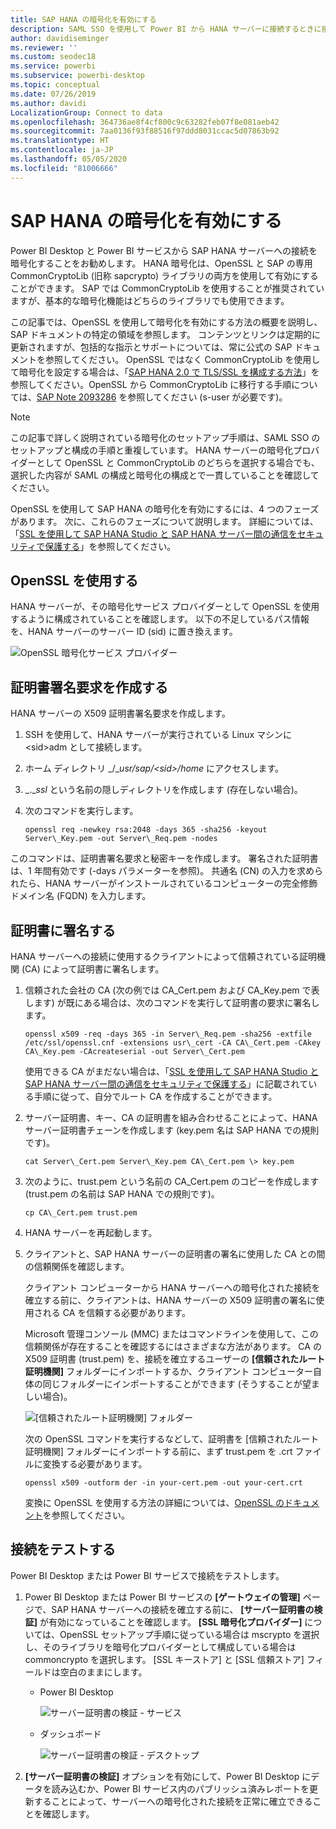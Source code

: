 ```yaml
---
title: SAP HANA の暗号化を有効にする
description: SAML SSO を使用して Power BI から HANA サーバーに接続するときに接続を暗号化する方法について説明します。
author: davidiseminger
ms.reviewer: ''
ms.custom: seodec18
ms.service: powerbi
ms.subservice: powerbi-desktop
ms.topic: conceptual
ms.date: 07/26/2019
ms.author: davidi
LocalizationGroup: Connect to data
ms.openlocfilehash: 364736ae8f4cf800c9c63282feb07f8e081aeb42
ms.sourcegitcommit: 7aa0136f93f88516f97ddd8031ccac5d07863b92
ms.translationtype: HT
ms.contentlocale: ja-JP
ms.lasthandoff: 05/05/2020
ms.locfileid: "81006666"
---
```

# <a name="enable-encryption-for-sap-hana"></a>SAP HANA の暗号化を有効にする

Power BI Desktop と Power BI サービスから SAP HANA サーバーへの接続を暗号化することをお勧めします。 HANA 暗号化は、OpenSSL と SAP の専用 CommonCryptoLib (旧称 sapcrypto) ライブラリの両方を使用して有効にすることができます。 SAP では CommonCryptoLib を使用することが推奨されていますが、基本的な暗号化機能はどちらのライブラリでも使用できます。

この記事では、OpenSSL を使用して暗号化を有効にする方法の概要を説明し、SAP ドキュメントの特定の領域を参照します。 コンテンツとリンクは定期的に更新されますが、包括的な指示とサポートについては、常に公式の SAP ドキュメントを参照してください。 OpenSSL ではなく CommonCryptoLib を使用して暗号化を設定する場合は、「[SAP HANA 2.0 で TLS/SSL を構成する方法](https://blogs.sap.com/2018/11/13/how-to-configure-tlsssl-in-sap-hana-2.0/)」を参照してください。OpenSSL から CommonCryptoLib に移行する手順については、[SAP Note 2093286](https://launchpad.support.sap.com/#/notes/2093286) を参照してください (s-user が必要です)。

> [!NOTE]
> この記事で詳しく説明されている暗号化のセットアップ手順は、SAML SSO のセットアップと構成の手順と重複しています。 HANA サーバーの暗号化プロバイダーとして OpenSSL と CommonCryptoLib のどちらを選択する場合でも、選択した内容が SAML の構成と暗号化の構成とで一貫していることを確認してください。

OpenSSL を使用して SAP HANA の暗号化を有効にするには、4 つのフェーズがあります。 次に、これらのフェーズについて説明します。  詳細については、「[SSL を使用して SAP HANA Studio と SAP HANA サーバー間の通信をセキュリティで保護する](https://blogs.sap.com/2015/09/28/securing-the-communication-between-sap-hana-studio-and-sap-hana-server-through-ssl/)」を参照してください。

## <a name="use-openssl"></a>OpenSSL を使用する

HANA サーバーが、その暗号化サービス プロバイダーとして OpenSSL を使用するように構成されていることを確認します。 以下の不足しているパス情報を、HANA サーバーのサーバー ID (sid) に置き換えます。

![OpenSSL 暗号化サービス プロバイダー](media/desktop-sap-hana-encryption/ssl-crypto-provider.png)

## <a name="create-a-certificate-signing-request"></a>証明書署名要求を作成する

HANA サーバーの X509 証明書署名要求を作成します。

1. SSH を使用して、HANA サーバーが実行されている Linux マシンに \<sid\>adm として接続します。

1. ホーム ディレクトリ _/__usr/sap/\<sid\>/home_ にアクセスします。

1. _.__ssl_ という名前の隠しディレクトリを作成します (存在しない場合)。

1. 次のコマンドを実行します。

    ```
    openssl req -newkey rsa:2048 -days 365 -sha256 -keyout Server\_Key.pem -out Server\_Req.pem -nodes
    ```

このコマンドは、証明書署名要求と秘密キーを作成します。 署名された証明書は、1 年間有効です (-days パラメーターを参照)。 共通名 (CN) の入力を求められたら、HANA サーバーがインストールされているコンピューターの完全修飾ドメイン名 (FQDN) を入力します。

## <a name="get-the-certificate-signed"></a>証明書に署名する

HANA サーバーへの接続に使用するクライアントによって信頼されている証明機関 (CA) によって証明書に署名します。

1. 信頼された会社の CA (次の例では CA\_Cert.pem および CA\_Key.pem で表します) が既にある場合は、次のコマンドを実行して証明書の要求に署名します。

    ```
    openssl x509 -req -days 365 -in Server\_Req.pem -sha256 -extfile /etc/ssl/openssl.cnf -extensions usr\_cert -CA CA\_Cert.pem -CAkey CA\_Key.pem -CAcreateserial -out Server\_Cert.pem
    ```

    使用できる CA がまだない場合は、「[SSL を使用して SAP HANA Studio と SAP HANA サーバー間の通信をセキュリティで保護する](https://blogs.sap.com/2015/09/28/securing-the-communication-between-sap-hana-studio-and-sap-hana-server-through-ssl/)」に記載されている手順に従って、自分でルート CA を作成することができます。

1. サーバー証明書、キー、CA の証明書を組み合わせることによって、HANA サーバー証明書チェーンを作成します (key.pem 名は SAP HANA での規則です)。

    ```
    cat Server\_Cert.pem Server\_Key.pem CA\_Cert.pem \> key.pem
    ```

1. 次のように、trust.pem という名前の CA\_Cert.pem のコピーを作成します (trust.pem の名前は SAP HANA での規則です)。

    ```
    cp CA\_Cert.pem trust.pem
    ```

1. HANA サーバーを再起動します。

1. クライアントと、SAP HANA サーバーの証明書の署名に使用した CA との間の信頼関係を確認します。

    クライアント コンピューターから HANA サーバーへの暗号化された接続を確立する前に、クライアントは、HANA サーバーの X509 証明書の署名に使用される CA を信頼する必要があります。

    Microsoft 管理コンソール (MMC) またはコマンドラインを使用して、この信頼関係が存在することを確認するにはさまざまな方法があります。 CA の X509 証明書 (trust.pem) を、接続を確立するユーザーの **[信頼されたルート証明機関]** フォルダーにインポートするか、クライアント コンピューター自体の同じフォルダーにインポートすることができます (そうすることが望ましい場合)。

    ![[信頼されたルート証明機関] フォルダー](media/desktop-sap-hana-encryption/trusted-root-certification.png)

    次の OpenSSL コマンドを実行するなどして、証明書を [信頼されたルート証明機関] フォルダーにインポートする前に、まず trust.pem を .crt ファイルに変換する必要があります。

    ```
    openssl x509 -outform der -in your-cert.pem -out your-cert.crt
    ```
    
    変換に OpenSSL を使用する方法の詳細については、[OpenSSL のドキュメント](https://www.openssl.org/docs/man1.0.2/man3/x509.html)を参照してください。

## <a name="test-the-connection"></a>接続をテストする

Power BI Desktop または Power BI サービスで接続をテストします。

1. Power BI Desktop または Power BI サービスの **[ゲートウェイの管理]** ページで、SAP HANA サーバーへの接続を確立する前に、 **[サーバー証明書の検証]** が有効になっていることを確認します。 **[SSL 暗号化プロバイダー]** については、OpenSSL セットアップ手順に従っている場合は mscrypto を選択し、そのライブラリを暗号化プロバイダーとして構成している場合は commoncrypto を選択します。 [SSL キーストア] と [SSL 信頼ストア] フィールドは空白のままにします。

    - Power BI Desktop

        ![サーバー証明書の検証 - サービス](media/desktop-sap-hana-encryption/validate-server-certificate-service.png)

    - ダッシュボード

        ![サーバー証明書の検証 - デスクトップ](media/desktop-sap-hana-encryption/validate-server-certificate-desktop.png)

1. **[サーバー証明書の検証]** オプションを有効にして、Power BI Desktop にデータを読み込むか、Power BI サービス内のパブリッシュ済みレポートを更新することによって、サーバーへの暗号化された接続を正常に確立できることを確認します。
